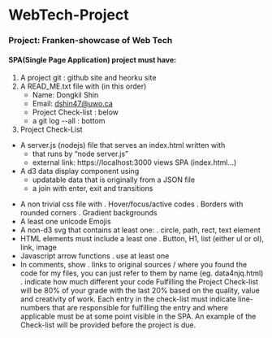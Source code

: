 # WebTech-Project
### Project: Franken-showcase of Web Tech

#### SPA(Single Page Application) project must have:
1. A project git : github site and heorku site
2. A READ_ME.txt file with (in this order)
    + Name: Dongkil Shin
    + Email: dshin47@uwo.ca
    + Project Check-list : below
    + a git log --all : bottom
3. Project Check-List
+ A server.js (nodejs) file that serves an index.html written with
    + that runs by “node server.js”
    + external link: https://localhost:3000 views SPA (index.html…)
+ A d3 data display component using
    + updatable data that is originally from a JSON file
    + a join with enter, exit and transitions
- A non trivial css file with
. Hover/focus/active codes
. Borders with rounded corners
. Gradient backgrounds
- A least one unicode Emojis
- A non-d3 svg that contains at least one:
. circle, path, rect, text element
- HTML elements must include a least one
. Button, H1, list (either ul or ol), link, image
- Javascript arrow functions
. use at least one
- In comments, show
. links to original sources / where you found the code
for my files, you can just refer to them by name (eg. data4njq.html)
. indicate how much different your code
Fulfilling the Project Check-list will be 80% of your grade with the last 20% based on the quality, value and creativity of work. Each entry in the check-list must indicate line-numbers that are responsible for fulfilling the entry and where applicable must be at some point visible in the SPA. An example of the Check-list will be provided before the project is due.
